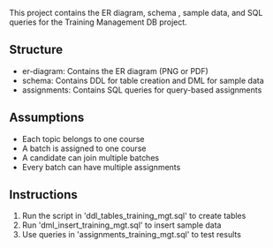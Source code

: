 This project contains the ER diagram, schema , sample data, and SQL queries for the Training Management DB project.

## Structure ##

- er-diagram: Contains the ER diagram (PNG or PDF)
- schema: Contains DDL for table creation and DML for sample data
- assignments: Contains SQL queries for query-based assignments

## Assumptions ##

- Each topic belongs to one course
- A batch is assigned to one course
- A candidate can join multiple batches
- Every batch can have multiple assignments

## Instructions ##

1. Run the script in 'ddl_tables_training_mgt.sql' to create tables
2. Run 'dml_insert_training_mgt.sql' to insert sample data
3. Use queries in 'assignments_training_mgt.sql' to test results